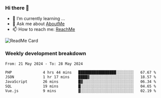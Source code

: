 ### Hi there 👋

- 🌱 I’m currently learning ...
- 💬 Ask me about [AboutMe](https://www.itzcy.com/about)
- 📫 How to reach me: [ReachMe](https://www.itzcy.com/about)

![ReadMe Card](https://github-readme-stats-ten-gilt.vercel.app/api?username=SuperChenYun&show_icons=true&title_color=fff&icon_color=79ff97&text_color=9f9f9f&bg_color=151515&hide_border=true)

### Weekly development breakdown
<!--START_SECTION:waka-->

```txt
From: 21 May 2024 - To: 28 May 2024

PHP              4 hrs 44 mins   █████████████████░░░░░░░░   67.67 %
JSON             1 hr 17 mins    ████▓░░░░░░░░░░░░░░░░░░░░   18.57 %
JavaScript       26 mins         █▓░░░░░░░░░░░░░░░░░░░░░░░   06.34 %
SQL              19 mins         █░░░░░░░░░░░░░░░░░░░░░░░░   04.65 %
Vue.js           9 mins          ▓░░░░░░░░░░░░░░░░░░░░░░░░   02.19 %
```

<!--END_SECTION:waka-->
